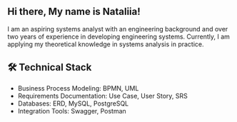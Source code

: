 ## Hi there, My name is Nataliia!
I am an aspiring systems analyst with an engineering background and over two years of experience in developing engineering systems. Currently, I am applying my theoretical knowledge in systems analysis in practice. 

## 🛠 Technical Stack
*   Business Process Modeling: BPMN, UML
*   Requirements Documentation: Use Case, User Story, SRS
*   Databases: ERD, MySQL, PostgreSQL
*   Integration Tools: Swagger, Postman
